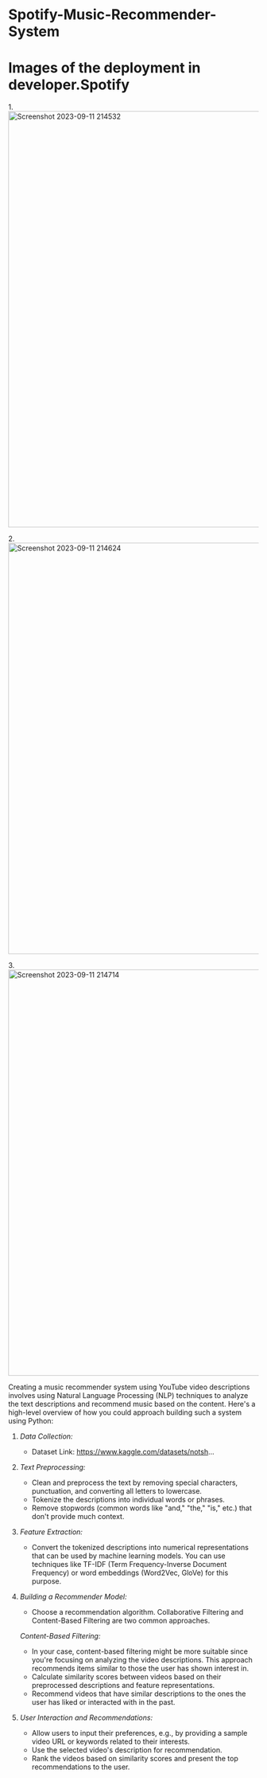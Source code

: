 # Spotify-Music-Recommender-System

# Images of the deployment in developer.Spotify
1.<img width="836" alt="Screenshot 2023-09-11 214532" src="https://github.com/PavanRaju7/Spotify-Music-Recommender-System/assets/137611634/ba502835-0fa9-442d-a07d-eac49e27af46">


2.<img width="826" alt="Screenshot 2023-09-11 214624" src="https://github.com/PavanRaju7/Spotify-Music-Recommender-System/assets/137611634/932b3b21-6b58-43d9-a1b4-3f796cbd483c">


3.<img width="816" alt="Screenshot 2023-09-11 214714" src="https://github.com/PavanRaju7/Spotify-Music-Recommender-System/assets/137611634/6cb446ba-4fbc-43c5-9c47-f38da8634fcd">


Creating a music recommender system using YouTube video descriptions involves using Natural Language Processing (NLP) techniques to analyze the text descriptions and recommend music based on the content. Here's a high-level overview of how you could approach building such a system using Python:

1. *Data Collection:*
   - Dataset Link: https://www.kaggle.com/datasets/notsh...

2. *Text Preprocessing:*
   - Clean and preprocess the text by removing special characters, punctuation, and converting all letters to lowercase.
   - Tokenize the descriptions into individual words or phrases.
   - Remove stopwords (common words like "and," "the," "is," etc.) that don't provide much context.

3. *Feature Extraction:*
   - Convert the tokenized descriptions into numerical representations that can be used by machine learning models. You can use techniques like TF-IDF (Term Frequency-Inverse Document Frequency) or word embeddings (Word2Vec, GloVe) for this purpose.

4. *Building a Recommender Model:*
   - Choose a recommendation algorithm. Collaborative Filtering and Content-Based Filtering are two common approaches.
   
   *Content-Based Filtering:*
   - In your case, content-based filtering might be more suitable since you're focusing on analyzing the video descriptions. This approach recommends items similar to those the user has shown interest in.
   - Calculate similarity scores between videos based on their preprocessed descriptions and feature representations.
   - Recommend videos that have similar descriptions to the ones the user has liked or interacted with in the past.

5. *User Interaction and Recommendations:*
   - Allow users to input their preferences, e.g., by providing a sample video URL or keywords related to their interests.
   - Use the selected video's description for recommendation.
   - Rank the videos based on similarity scores and present the top recommendations to the user.
